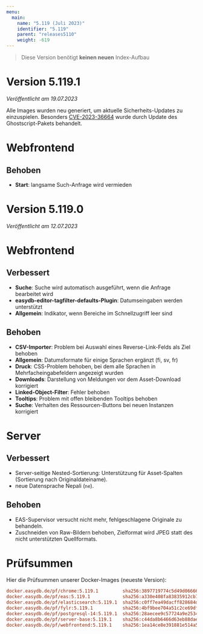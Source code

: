 ```yaml
---
menu:
  main:
    name: "5.119 (Juli 2023)"
    identifier: "5.119"
    parent: "releases5110"
    weight: -619
---
```



> Diese Version benötigt **keinen neuen** Index-Aufbau

# Version 5.119.1

*Veröffentlicht am 19.07.2023*

Alle Images wurden neu generiert, um aktuelle Sicherheits-Updates zu einzuspielen. Besonders [CVE-2023-36664](https://nvd.nist.gov/vuln/detail/CVE-2023-36664) wurde durch Update des Ghostscript-Pakets behandelt.

# Webfrontend

## Behoben

* **Start**: langsame Such-Anfrage wird vermieden

# Version 5.119.0

*Veröffentlicht am 12.07.2023*

# Webfrontend

## Verbessert

* **Suche**: Suche wird automatisch ausgeführt, wenn die Anfrage bearbeitet wird
* **easydb-editor-tagfilter-defaults-Plugin**: Datumseingaben werden unterstützt
* **Allgemein**: Indikator, wenn Bereiche im Schnellzugriff leer sind

## Behoben

* **CSV-Importer**: Problem bei Auswahl eines Reverse-Link-Felds als Ziel behoben
* **Allgemein**: Datumsformate für einige Sprachen ergänzt (fi, sv, fr)
* **Druck**: CSS-Problem behoben, bei dem alle Sprachen in Mehrfacheingabefeldern angezeigt wurden
* **Downloads**: Darstellung von Meldungen vor dem Asset-Download korrigiert
* **Linked-Object-Filter**: Fehler behoben
* **Tooltips**: Problem mit offen bleibenden Tooltips behoben
* **Suche**: Verhalten des Ressourcen-Buttons bei neuen Instanzen korrigiert

# Server

## Verbessert

* Server-seitige Nested-Sortierung: Unterstützung für Asset-Spalten (Sortierung nach Originaldateiname).
* neue Datensprache Nepali (`ne`).

## Behoben

* EAS-Supervisor versucht nicht mehr, fehlgeschlagene Originale zu behandeln.
* Zuschneiden von Raw-Bildern behoben, Zielformat wird JPEG statt des nicht unterstützten Quellformats.

# Prüfsummen

Hier die Prüfsummen unserer Docker-Images (neueste Version):

```ini
docker.easydb.de/pf/chrome:5.119.1         sha256:3897719774c5d49d06666b1e057a2eff53e8fec0d4fede7f2d6ad5f744ede7de
docker.easydb.de/pf/eas:5.119.1            sha256:a330e408fa83835912cb73cc6e026e432b5b5371ceef7d24d2a55a912508edad
docker.easydb.de/pf/elasticsearch:5.119.1  sha256:c0ff7ea49dacff828684df73ed9373911c5c65187e651234cfa51da8f02879b5
docker.easydb.de/pf/fylr:5.119.1           sha256:4bf9bee704a51c2ce69dfab3e45b841e70aed9ddddf9548b3788e59ad020cda2
docker.easydb.de/pf/postgresql-14:5.119.1  sha256:28aecee9c57724a9e25342f55c345fb5135b0439935b9228731c92cb5aed120b
docker.easydb.de/pf/server-base:5.119.1    sha256:c44da8b6466d63eb88daeb4200501c0c0bbdac3880bd0d144310b3913771ccfc
docker.easydb.de/pf/webfrontend:5.119.1    sha256:1ea14ce8e391881e514a560f0e7ff56072c50642e6ec5a4585f660e312236f85
```
